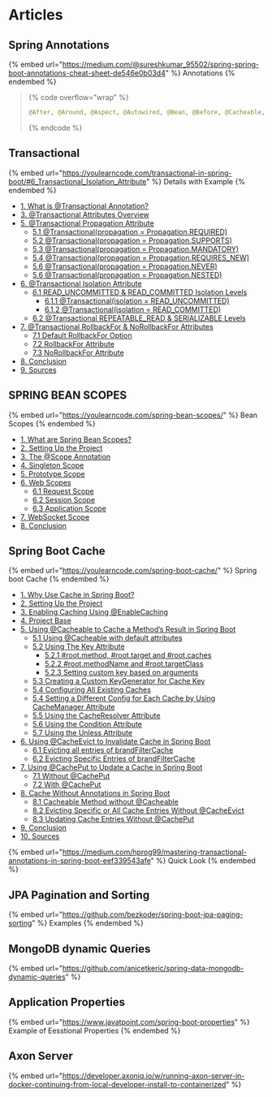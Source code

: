 # Articles

## Spring Annotations

{% embed url="https://medium.com/@sureshkumar_95502/spring-spring-boot-annotations-cheat-sheet-de546e0b03d4" %}
Annotations
{% endembed %}

> {% code overflow="wrap" %}
> ```java
> @After, @Around, @Aspect, @Autowired, @Bean, @Before, @Cacheable, @CacheEvict, @CachePut, @Column, @Component ,@ComponentScan, @Configuration, @ConfigurationProperties, @ControllerAdvice, @CrossOrigin, @DeleteMapping ,@EnableAutoConfiguration, @EnableCaching, @EnableScheduling, @Entity, @ExceptionHandler, @GetMapping, @Lazy ,@ManytoMany, @ManytoOne, @Max, @Min, @Negative, @NotNull, @OnetoMany, @OnetoOne, @PathVariable, @PermitAll, @Pointcut ,@Positive, @PostConstruct, @PostMapping, @PreAuthorize, @PreDestroy, @Primary, @Profile, @PropertySource, @PutMapping ,@Qualifier, @Query, @Repository, @RequestBody, @RequestHeader, @RequestMapping, @RequestParam, @RestController ,@Scheduled, @Secured, @Service, @SpringBootApplication, @Table, @Transactional, @Valid, @Value
> ```
> {% endcode %}

## Transactional

{% embed url="https://youlearncode.com/transactional-in-spring-boot/#6_Transactional_Isolation_Attribute" %}
Details with Example
{% endembed %}

* [1. What is @Transactional Annotation?](https://youlearncode.com/transactional-in-spring-boot/#1\_What\_is\_Transactional\_Annotation)
* [3. @Transactional Attributes Overview](https://youlearncode.com/transactional-in-spring-boot/#3\_Transactional\_Attributes\_Overview)
* [5. @Transactional Propagation Attribute](https://youlearncode.com/transactional-in-spring-boot/#5\_Transactional\_Propagation\_Attribute)
  * [5.1 @Transactional(propagation = Propagation.REQUIRED)](https://youlearncode.com/transactional-in-spring-boot/#51\_Transactionalpropagation\_PropagationREQUIRED)
  * [5.2 @Transactional(propagation = Propagation.SUPPORTS)](https://youlearncode.com/transactional-in-spring-boot/#52\_Transactionalpropagation\_PropagationSUPPORTS)
  * [5.3 @Transactional(propagation = Propagation.MANDATORY)](https://youlearncode.com/transactional-in-spring-boot/#53\_Transactionalpropagation\_PropagationMANDATORY)
  * [5.4 @Transactional(propagation = Propagation.REQUIRES\_NEW)](https://youlearncode.com/transactional-in-spring-boot/#54\_Transactionalpropagation\_PropagationREQUIRES\_NEW)
  * [5.6 @Transactional(propagation = Propagation.NEVER)](https://youlearncode.com/transactional-in-spring-boot/#56\_Transactionalpropagation\_PropagationNEVER)
  * [5.6 @Transactional(propagation = Propagation.NESTED)](https://youlearncode.com/transactional-in-spring-boot/#56\_Transactionalpropagation\_PropagationNESTED)
* [6. @Transactional Isolation Attribute](https://youlearncode.com/transactional-in-spring-boot/#6\_Transactional\_Isolation\_Attribute)
  * [6.1 READ\_UNCOMMITTED & READ\_COMMITTED Isolation Levels](https://youlearncode.com/transactional-in-spring-boot/#61\_READ\_UNCOMMITTED\_READ\_COMMITTED\_Isolation\_Levels)
    * [6.1.1 @Transactional(isolation = READ\_UNCOMMITTED)](https://youlearncode.com/transactional-in-spring-boot/#611\_Transactionalisolation\_READ\_UNCOMMITTED)
    * [6.1.2 @Transactional(isolation = READ\_COMMITTED)](https://youlearncode.com/transactional-in-spring-boot/#612\_Transactionalisolation\_READ\_COMMITTED)
  * [6.2 @Transactional REPEATABLE\_READ & SERIALIZABLE Levels](https://youlearncode.com/transactional-in-spring-boot/#62\_Transactional\_REPEATABLE\_READ\_SERIALIZABLE\_Levels)
* [7. @Transactional RollbackFor & NoRollbackFor Attributes](https://youlearncode.com/transactional-in-spring-boot/#7\_Transactional\_RollbackFor\_NoRollbackFor\_Attributes)
  * [7.1 Default RollbackFor Option](https://youlearncode.com/transactional-in-spring-boot/#71\_Default\_RollbackFor\_Option)
  * [7.2 RollbackFor Attribute](https://youlearncode.com/transactional-in-spring-boot/#72\_RollbackFor\_Attribute)
  * [7.3 NoRollbackFor Attribute](https://youlearncode.com/transactional-in-spring-boot/#73\_NoRollbackFor\_Attribute)
* [8. Conclusion](https://youlearncode.com/transactional-in-spring-boot/#8\_Conclusion)
* [9. Sources](https://youlearncode.com/transactional-in-spring-boot/#9\_Sources)

## SPRING BEAN SCOPES

{% embed url="https://youlearncode.com/spring-bean-scopes/" %}
Bean Scopes
{% endembed %}

* [1. What are Spring Bean Scopes?](https://youlearncode.com/spring-bean-scopes/#1\_What\_are\_Spring\_Bean\_Scopes)
* [2. Setting Up the Project](https://youlearncode.com/spring-bean-scopes/#2\_Setting\_Up\_the\_Project)
* [3. The @Scope Annotation](https://youlearncode.com/spring-bean-scopes/#3\_The\_Scope\_Annotation)
* [4. Singleton Scope](https://youlearncode.com/spring-bean-scopes/#4\_Singleton\_Scope)
* [5. Prototype Scope](https://youlearncode.com/spring-bean-scopes/#5\_Prototype\_Scope)
* [6. Web Scopes](https://youlearncode.com/spring-bean-scopes/#6\_Web\_Scopes)
  * [6.1 Request Scope](https://youlearncode.com/spring-bean-scopes/#61\_Request\_Scope)
  * [6.2 Session Scope](https://youlearncode.com/spring-bean-scopes/#62\_Session\_Scope)
  * [6.3 Application Scope](https://youlearncode.com/spring-bean-scopes/#63\_Application\_Scope)
* [7. WebSocket Scope](https://youlearncode.com/spring-bean-scopes/#7\_WebSocket\_Scope)
* [8. Conclusion](https://youlearncode.com/spring-bean-scopes/#8\_Conclusion)

## Spring Boot Cache

{% embed url="https://youlearncode.com/spring-boot-cache/" %}
Spring boot Cache
{% endembed %}

* [1. Why Use Cache in Spring Boot?](https://youlearncode.com/spring-boot-cache/#1\_Why\_Use\_Cache\_in\_Spring\_Boot)
* [2. Setting Up the Project](https://youlearncode.com/spring-boot-cache/#2\_Setting\_Up\_the\_Project)
* [3. Enabling Caching Using @EnableCaching](https://youlearncode.com/spring-boot-cache/#3\_Enabling\_Caching\_Using\_EnableCaching)
* [4. Project Base](https://youlearncode.com/spring-boot-cache/#4\_Project\_Base)
* [5. Using @Cacheable to Cache a Method’s Result in Spring Boot](https://youlearncode.com/spring-boot-cache/#5\_Using\_Cacheable\_to\_Cache\_a\_Methods\_Result\_in\_Spring\_Boot)
  * [5.1 Using @Cacheable with default attributes](https://youlearncode.com/spring-boot-cache/#51\_Using\_Cacheable\_with\_default\_attributes)
  * [5.2 Using The Key Attribute](https://youlearncode.com/spring-boot-cache/#52\_Using\_The\_Key\_Attribute)
    * [5.2.1 #root.method, #root.target and #root.caches](https://youlearncode.com/spring-boot-cache/#521\_rootmethod\_roottarget\_and\_rootcaches)
    * [5.2.2 #root.methodName and #root.targetClass](https://youlearncode.com/spring-boot-cache/#522\_rootmethodName\_and\_roottargetClass)
    * [5.2.3 Setting custom key based on arguments](https://youlearncode.com/spring-boot-cache/#523\_Setting\_custom\_key\_based\_on\_arguments)
  * [5.3 Creating a Custom KeyGenerator for Cache Key](https://youlearncode.com/spring-boot-cache/#53\_Creating\_a\_Custom\_KeyGenerator\_for\_Cache\_Key)
  * [5.4 Configuring All Existing Caches](https://youlearncode.com/spring-boot-cache/#54\_Configuring\_All\_Existing\_Caches)
  * [5.4 Setting a Different Config for Each Cache by Using CacheManager Attribute](https://youlearncode.com/spring-boot-cache/#54\_Setting\_a\_Different\_Config\_for\_Each\_Cache\_by\_Using\_CacheManager\_Attribute)
  * [5.5 Using the CacheResolver Attribute](https://youlearncode.com/spring-boot-cache/#55\_Using\_the\_CacheResolver\_Attribute)
  * [5.6 Using the Condition Attribute](https://youlearncode.com/spring-boot-cache/#56\_Using\_the\_Condition\_Attribute)
  * [5.7 Using the Unless Attribute](https://youlearncode.com/spring-boot-cache/#57\_Using\_the\_Unless\_Attribute)
* [6. Using @CacheEvict to Invalidate Cache in Spring Boot](https://youlearncode.com/spring-boot-cache/#6\_Using\_CacheEvict\_to\_Invalidate\_Cache\_in\_Spring\_Boot)
  * [6.1 Evicting all entries of brandFilterCache](https://youlearncode.com/spring-boot-cache/#61\_Evicting\_all\_entries\_of\_brandFilterCache)
  * [6.2 Evicting Specific Entries of brandFilterCache](https://youlearncode.com/spring-boot-cache/#62\_Evicting\_Specific\_Entries\_of\_brandFilterCache)
* [7. Using @CachePut to Update a Cache in Spring Boot](https://youlearncode.com/spring-boot-cache/#7\_Using\_CachePut\_to\_Update\_a\_Cache\_in\_Spring\_Boot)
  * [7.1 Without @CachePut](https://youlearncode.com/spring-boot-cache/#71\_Without\_CachePut)
  * [7.2 With @CachePut](https://youlearncode.com/spring-boot-cache/#72\_With\_CachePut)
* [8. Cache Without Annotations in Spring Boot](https://youlearncode.com/spring-boot-cache/#8\_Cache\_Without\_Annotations\_in\_Spring\_Boot)
  * [8.1 Cacheable Method without @Cacheable](https://youlearncode.com/spring-boot-cache/#81\_Cacheable\_Method\_without\_Cacheable)
  * [8.2 Evicting Specific or All Cache Entries Without @CacheEvict](https://youlearncode.com/spring-boot-cache/#82\_Evicting\_Specific\_or\_All\_Cache\_Entries\_Without\_CacheEvict)
  * [8.3 Updating Cache Entries Without @CachePut](https://youlearncode.com/spring-boot-cache/#83\_Updating\_Cache\_Entries\_Without\_CachePut)
* [9. Conclusion](https://youlearncode.com/spring-boot-cache/#9\_Conclusion)
* [10. Sources](https://youlearncode.com/spring-boot-cache/#10\_Sources)

{% embed url="https://medium.com/hprog99/mastering-transactional-annotations-in-spring-boot-eef339543afe" %}
Quick Look
{% endembed %}

## JPA Pagination and Sorting

{% embed url="https://github.com/bezkoder/spring-boot-jpa-paging-sorting" %}
Examples
{% endembed %}

## MongoDB dynamic Queries

{% embed url="https://github.com/anicetkeric/spring-data-mongodb-dynamic-queries" %}

## Application Properties

{% embed url="https://www.javatpoint.com/spring-boot-properties" %}
Example of Eesstional Properties
{% endembed %}

## Axon Server

{% embed url="https://developer.axoniq.io/w/running-axon-server-in-docker-continuing-from-local-developer-install-to-containerized" %}
